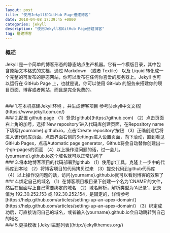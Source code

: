```yaml
---
layout: post
title: "使用Jekyll和GitHub Page搭建博客"
date: 2018-04-08 17:39:45 +0800
categories: jekyll
description: "使用Jekyll和GitHub Page搭建博客"
tag: 搭建博客
---
```


### 概述
Jekyll 是一个简单的博客形态的静态站点生产机器。它有一个模版目录，其中包含原始文本格式的文档，通过 Markdown （或者 Textile） 以及 Liquid 转化成一个完整的可发布的静态网站，你可以发布在任何你喜爱的服务器上。Jekyll 也可以运行在 GitHub Page 上，也就是说，你可以使用 GitHub 的服务来搭建你的项目页面、博客或者网站，而且是完全免费的。

<br>
### 1.在本机搭建Jekyll环境 ，并生成博客项目
参考[Jekyll中文文档](https://www.jekyll.com.cn/)

<br>
### 2.配置 github page  
（1）登录[github](https://github.com)  
（2）点击页面右上角的加号，选择‘New repository’进入代码库创建页面，在Repository name下填写{yourname}.github.io，点击‘Create repository’按钮  
（3）正确创建后将进入该代码库页面，点击界面右侧的Settings进入设置页面，向下滚动，直到看见GitHub Pages，点击Automatic page generator，Github将会自动替你创建出一个gh-pages的页面  
（4）以上操作没问题的话，过一会儿，{yourname}.github.io这个域名就可以正常访问了

<br>
### 3.将本地博客项目的代码部署到github  
（1）使用git工具，克隆上一步中的代码库到本地
（2）将博客项目的代码拷贝过来
（3）提交代码到github代码库
（4）以上操作没问题的话，访问{yourname}.github.io就可以看到博客的效果了

<br>
### 4.绑定自己的域名  
（1）在博客项目根目录下创建一个名为‘CNAME’的文件，然后在里面写上自己需要绑定的域名  
（2）域名解析，解析类型为‘A记录’，记录值为 192.30.252.153 或 192.30.252.154，是固定的，详情参考 [https://help.github.com/articles/setting-up-an-apex-domain/](https://help.github.com/articles/setting-up-an-apex-domain/)  
（3）绑定成功后，可直接访问自己的域名，或者输入{yourname}.github.io会自动跳转到自己的域名

<br>
### 5.更换模板
[Jekyll主题列表](http://jekyllthemes.org/)

